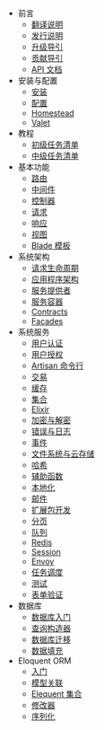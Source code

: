 - 前言
    - [翻译说明](/docs/{{version}}/about)
    - [发行说明](/docs/{{version}}/releases)
    - [升级导引](/docs/{{version}}/upgrade)
    - [贡献导引](/docs/{{version}}/contributions)
    - [API 文档](/api/{{version}})
- 安装与配置
    - [安装](/docs/{{version}}/installation)
    - [配置](/docs/{{version}}/configuration)
    - [Homestead](/docs/{{version}}/homestead)
    - [Valet](/docs/{{version}}/valet)
- 教程
    - [初级任务清单](/docs/{{version}}/quickstart)
    - [中级任务清单](/docs/{{version}}/quickstart-intermediate)
- 基本功能
    - [路由](/docs/{{version}}/routing)
    - [中间件](/docs/{{version}}/middleware)
    - [控制器](/docs/{{version}}/controllers)
    - [请求](/docs/{{version}}/requests)
    - [响应](/docs/{{version}}/responses)
    - [视图](/docs/{{version}}/views)
    - [Blade 模板](/docs/{{version}}/blade)
- 系统架构
    - [请求生命周期](/docs/{{version}}/lifecycle)
    - [应用程序架构](/docs/{{version}}/structure)
    - [服务提供者](/docs/{{version}}/providers)
    - [服务容器](/docs/{{version}}/container)
    - [Contracts](/docs/{{version}}/contracts)
    - [Facades](/docs/{{version}}/facades)
- 系统服务
    - [用户认证](/docs/{{version}}/authentication)
    - [用户授权](/docs/{{version}}/authorization)
    - [Artisan 命令行](/docs/{{version}}/artisan)
    - [交易](/docs/{{version}}/billing)
    - [缓存](/docs/{{version}}/cache)
    - [集合](/docs/{{version}}/collections)
    - [Elixir](/docs/{{version}}/elixir)
    - [加密与解密](/docs/{{version}}/encryption)
    - [错误与日志](/docs/{{version}}/errors)
    - [事件](/docs/{{version}}/events)
    - [文件系统与云存储](/docs/{{version}}/filesystem)
    - [哈希](/docs/{{version}}/hashing)
    - [辅助函数](/docs/{{version}}/helpers)
    - [本地化](/docs/{{version}}/localization)
    - [邮件](/docs/{{version}}/mail)
    - [扩展包开发](/docs/{{version}}/packages)
    - [分页](/docs/{{version}}/pagination)
    - [队列](/docs/{{version}}/queues)
    - [Redis](/docs/{{version}}/redis)
    - [Session](/docs/{{version}}/session)
    - [Envoy](/docs/{{version}}/envoy)
    - [任务调度](/docs/{{version}}/scheduling)
    - [测试](/docs/{{version}}/testing)
    - [表单验证](/docs/{{version}}/validation)
- 数据库
    - [数据库入门](/docs/{{version}}/database)
    - [查询构造器](/docs/{{version}}/queries)
    - [数据库迁移](/docs/{{version}}/migrations)
    - [数据填充](/docs/{{version}}/seeding)
- Eloquent ORM
    - [入门](/docs/{{version}}/eloquent)
    - [模型关联](/docs/{{version}}/eloquent-relationships)
    - [Elequent 集合](/docs/{{version}}/eloquent-collections)
    - [修改器](/docs/{{version}}/eloquent-mutators)
    - [序列化](/docs/{{version}}/eloquent-serialization)
